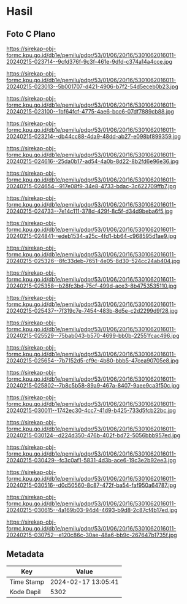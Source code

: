 # Hasil

## Foto C Plano

https://sirekap-obj-formc.kpu.go.id/db1e/pemilu/pdpr/53/01/06/20/16/5301062016011-20240215-023714--9cfd376f-9c3f-461e-9dfd-c374a14a4cce.jpg

https://sirekap-obj-formc.kpu.go.id/db1e/pemilu/pdpr/53/01/06/20/16/5301062016011-20240215-023013--5b001707-d421-4906-b7f2-54d5eceb0b23.jpg

https://sirekap-obj-formc.kpu.go.id/db1e/pemilu/pdpr/53/01/06/20/16/5301062016011-20240215-023100--1bf64fcf-4775-4ae6-bcc6-07df7889cb88.jpg

https://sirekap-obj-formc.kpu.go.id/db1e/pemilu/pdpr/53/01/06/20/16/5301062016011-20240215-023214--db44cc88-4da9-48dd-ab27-e098bf899359.jpg

https://sirekap-obj-formc.kpu.go.id/db1e/pemilu/pdpr/53/01/06/20/16/5301062016011-20240215-024616--25da0b17-ad54-4a0b-8d22-8b2fd6e96e36.jpg

https://sirekap-obj-formc.kpu.go.id/db1e/pemilu/pdpr/53/01/06/20/16/5301062016011-20240215-024654--917e08f9-34e8-4733-bdac-3c622709ffb7.jpg

https://sirekap-obj-formc.kpu.go.id/db1e/pemilu/pdpr/53/01/06/20/16/5301062016011-20240215-024733--7e14c111-378d-429f-8c5f-d34d9beba6f5.jpg

https://sirekap-obj-formc.kpu.go.id/db1e/pemilu/pdpr/53/01/06/20/16/5301062016011-20240215-024841--edeb1534-a25c-4fd1-bb64-c968595d1ae9.jpg

https://sirekap-obj-formc.kpu.go.id/db1e/pemilu/pdpr/53/01/06/20/16/5301062016011-20240215-025326--8fc33deb-7651-4e05-8d30-524cc24ab404.jpg

https://sirekap-obj-formc.kpu.go.id/db1e/pemilu/pdpr/53/01/06/20/16/5301062016011-20240215-025358--b28fc3bd-75cf-499d-ace3-8b4753535110.jpg

https://sirekap-obj-formc.kpu.go.id/db1e/pemilu/pdpr/53/01/06/20/16/5301062016011-20240215-025437--7f319c7e-7454-483b-8d5e-c2d2299d9f28.jpg

https://sirekap-obj-formc.kpu.go.id/db1e/pemilu/pdpr/53/01/06/20/16/5301062016011-20240215-025529--75bab043-b570-4699-bb0b-22551fcac496.jpg

https://sirekap-obj-formc.kpu.go.id/db1e/pemilu/pdpr/53/01/06/20/16/5301062016011-20240215-025654--7b7152d5-cf9c-4b80-bbb5-47cea90705e8.jpg

https://sirekap-obj-formc.kpu.go.id/db1e/pemilu/pdpr/53/01/06/20/16/5301062016011-20240215-025802--7b8c5b58-89a9-467a-8407-9aee9ca3f50c.jpg

https://sirekap-obj-formc.kpu.go.id/db1e/pemilu/pdpr/53/01/06/20/16/5301062016011-20240215-030011--1742ec30-4cc7-41d9-b425-733d5fcb22bc.jpg

https://sirekap-obj-formc.kpu.go.id/db1e/pemilu/pdpr/53/01/06/20/16/5301062016011-20240215-030124--d224d350-476b-402f-bd72-5056bbb957ed.jpg

https://sirekap-obj-formc.kpu.go.id/db1e/pemilu/pdpr/53/01/06/20/16/5301062016011-20240215-030429--fc3c0af1-5831-4d3b-ace6-19c3e2b92ee3.jpg

https://sirekap-obj-formc.kpu.go.id/db1e/pemilu/pdpr/53/01/06/20/16/5301062016011-20240215-030516--d0d50560-8c87-472f-ba54-faf950a64787.jpg

https://sirekap-obj-formc.kpu.go.id/db1e/pemilu/pdpr/53/01/06/20/16/5301062016011-20240215-030615--4a169b03-94d4-4693-b9d8-2c87cf4b17ed.jpg

https://sirekap-obj-formc.kpu.go.id/db1e/pemilu/pdpr/53/01/06/20/16/5301062016011-20240215-030752--e120c86c-30ae-48a6-bb9c-267647b1735f.jpg


## Metadata

| Key        | Value               |
| ---------- | ------------------- |
| Time Stamp | 2024-02-17 13:05:41 |
| Kode Dapil | 5302                |



